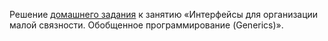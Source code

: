 Решение [домашнего задания](https://github.com/netology-code/javaqa-homeworks/tree/master/interfaces) к занятию «Интерфейсы для организации малой связности. Обобщенное программирование (Generics)». [](https://github.com/netology-code/javaqa-homeworks/tree/master/interfaces)
